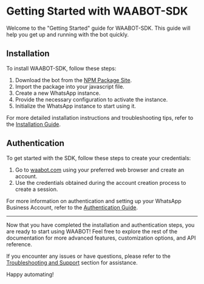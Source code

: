 # Getting Started with WAABOT-SDK

Welcome to the "Getting Started" guide for WAABOT-SDK. This guide will help you get up and running with the bot quickly.

## Installation

To install WAABOT-SDK, follow these steps:

1. Download the bot from the [NPM Package Site](https://www.npmjs.com/package/wasms-sdk).
2. Import the package into your javascript file.
3. Create a new WhatsApp instance.
4. Provide the necessary configuration to activate the instance.
5. Initialize the WhatsApp instance to start using it.

For more detailed installation instructions and troubleshooting tips, refer to the [Installation Guide](installation.md).

## Authentication

To get started with the SDK, follow these steps to create your credentials:

1. Go to [waabot.com](https://waabot.com/) using your preferred web browser and create an account.
2. Use the credentials obtained during the account creation process to create a session.

For more information on authentication and setting up your WhatsApp Business Account, refer to the [Authentication Guide](authentication.md).

---

Now that you have completed the installation and authentication steps, you are ready to start using WAABOT! Feel free to explore the rest of the documentation for more advanced features, customization options, and API reference.

If you encounter any issues or have questions, please refer to the [Troubleshooting and Support](../troubleshooting-support/index.md) section for assistance.

Happy automating!
